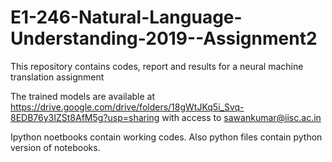 # E1-246-Natural-Language-Understanding-2019--Assignment2
This repository contains codes, report and results for a neural machine translation assignment

The trained models are available at https://drive.google.com/drive/folders/18gWtJKq5i_Svq-8EDB76y3IZSt8AfM5g?usp=sharing with access to sawankumar@iisc.ac.in

Ipython noetbooks contain working codes. Also python files contain python version of notebooks.
